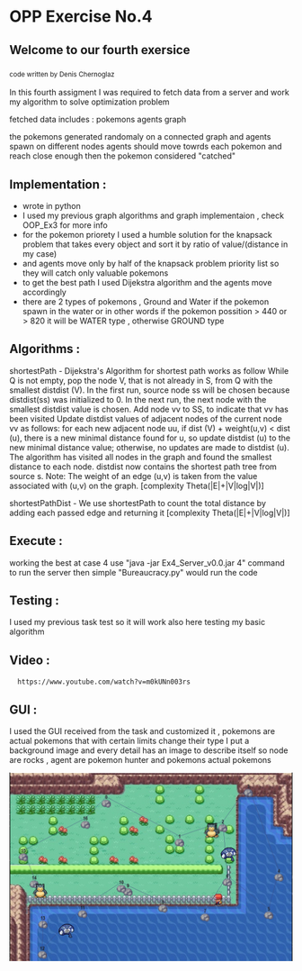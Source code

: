 # OPP Exercise No.4

## Welcome to our fourth exersice

<sub>code written by Denis Chernoglaz<sub>

In this fourth assigment I was required to fetch data from a server
and work my algorithm to solve optimization problem

fetched data includes :
  pokemons
  agents
  graph
  
the pokemons generated randomaly on a connected graph and agents spawn on different nodes
agents should move towrds each pokemon and reach close enough then the pokemon considered "catched"


## Implementation :
  - wrote in python
  - I used my previous graph algorithms and graph implementaion , check OOP_Ex3 for more info
  - for the pokemon priorety I used a humble solution for the knapsack problem that takes every object
    and sort it by ratio of value/(distance in my case)
  - and agents move only by half of the knapsack problem priority list so they will catch only valuable pokemons
  - to get the best path I used Dijekstra algorithm and the agents move accordingly
  - there are 2 types of pokemons , Ground and Water if the pokemon spawn in the water or in other words
    if the pokemon possition  > 440 or  > 820 it will be WATER type , otherwise GROUND type
  
  
  
## Algorithms :
  shortestPath - Dijekstra's Algorithm for shortest path works as follow While Q is not empty, pop the node V, 
                 that is not already in S, from Q with the smallest distdist (V). In the first run, source node ss will be chosen because distdist(ss) 
                 was initialized to 0. In the next run, the next node with the smallest distdist value is chosen. Add node vv to SS, to indicate
                 that vv has been visited Update distdist values of adjacent nodes of the current node vv as follows: for each new adjacent node uu, 
                 if dist (V) + weight(u,v) < dist (u), there is a new minimal distance found for u, so update distdist (u) to the new minimal distance value;
                 otherwise, no updates are made to distdist (u). The algorithm has visited all nodes in the graph and found the smallest distance to each node. 
                 distdist now contains the shortest path tree from source s. Note: The weight of an edge (u,v) is taken from the value associated with (u,v) on the graph.
                 [complexity Theta(|E|+|V|log|V|)]

shortestPathDist - We use shortestPath to count the total distance by adding each passed edge and returning it [complexity Theta(|E|+|V|log|V|)]


                                                 
                                                 

## Execute :
  working the best at case 4 use  "java -jar Ex4_Server_v0.0.jar 4"  command to run the server then simple "Bureaucracy.py" would run the code

                                                 
                                                 
## Testing :
  I used my previous task test so it will work also here testing my basic algorithm

                                                 
## Video :

      https://www.youtube.com/watch?v=m0kUNn003rs
                                                 
                                                 
                                                 
## GUI :
  I used the GUI received from the task and customized it , pokemons are actual pokemons that with certain limits change their type
  I put a background image and every detail has an image to describe itself so node are rocks , agent are pokemon hunter and pokemons actual pokemons
                                                 
                                                 
  ![name-of-you-image](https://github.com/Denis-Dev-2020/OOP_Ex4/blob/main/Ex4/client_python/images/Screenshot.png)
  
                                                
